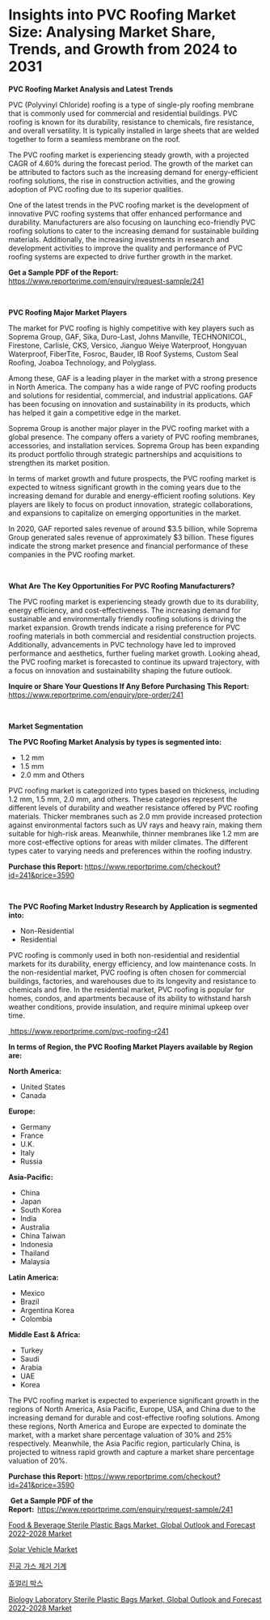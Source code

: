 <p><h1>Insights into PVC Roofing Market Size: Analysing Market Share, Trends, and Growth from 2024 to 2031</h1></p><p><strong>PVC Roofing Market Analysis and Latest Trends</strong></p>
<p><p>PVC (Polyvinyl Chloride) roofing is a type of single-ply roofing membrane that is commonly used for commercial and residential buildings. PVC roofing is known for its durability, resistance to chemicals, fire resistance, and overall versatility. It is typically installed in large sheets that are welded together to form a seamless membrane on the roof.</p><p>The PVC roofing market is experiencing steady growth, with a projected CAGR of 4.60% during the forecast period. The growth of the market can be attributed to factors such as the increasing demand for energy-efficient roofing solutions, the rise in construction activities, and the growing adoption of PVC roofing due to its superior qualities.</p><p>One of the latest trends in the PVC roofing market is the development of innovative PVC roofing systems that offer enhanced performance and durability. Manufacturers are also focusing on launching eco-friendly PVC roofing solutions to cater to the increasing demand for sustainable building materials. Additionally, the increasing investments in research and development activities to improve the quality and performance of PVC roofing systems are expected to drive further growth in the market.</p></p>
<p><strong>Get a Sample PDF of the Report:&nbsp;</strong> <a href="https://www.reportprime.com/enquiry/request-sample/241">https://www.reportprime.com/enquiry/request-sample/241</a></p>
<p>&nbsp;</p>
<p><strong>PVC Roofing Major Market Players</strong></p>
<p><p>The market for PVC roofing is highly competitive with key players such as Soprema Group, GAF, Sika, Duro-Last, Johns Manville, TECHNONICOL, Firestone, Carlisle, CKS, Versico, Jianguo Weiye Waterproof, Hongyuan Waterproof, FiberTite, Fosroc, Bauder, IB Roof Systems, Custom Seal Roofing, Joaboa Technology, and Polyglass.</p><p>Among these, GAF is a leading player in the market with a strong presence in North America. The company has a wide range of PVC roofing products and solutions for residential, commercial, and industrial applications. GAF has been focusing on innovation and sustainability in its products, which has helped it gain a competitive edge in the market.</p><p>Soprema Group is another major player in the PVC roofing market with a global presence. The company offers a variety of PVC roofing membranes, accessories, and installation services. Soprema Group has been expanding its product portfolio through strategic partnerships and acquisitions to strengthen its market position.</p><p>In terms of market growth and future prospects, the PVC roofing market is expected to witness significant growth in the coming years due to the increasing demand for durable and energy-efficient roofing solutions. Key players are likely to focus on product innovation, strategic collaborations, and expansions to capitalize on emerging opportunities in the market.</p><p>In 2020, GAF reported sales revenue of around $3.5 billion, while Soprema Group generated sales revenue of approximately $3 billion. These figures indicate the strong market presence and financial performance of these companies in the PVC roofing market.</p></p>
<p>&nbsp;</p>
<p><strong>What Are The Key Opportunities For PVC Roofing Manufacturers?</strong></p>
<p><p>The PVC roofing market is experiencing steady growth due to its durability, energy efficiency, and cost-effectiveness. The increasing demand for sustainable and environmentally friendly roofing solutions is driving the market expansion. Growth trends indicate a rising preference for PVC roofing materials in both commercial and residential construction projects. Additionally, advancements in PVC technology have led to improved performance and aesthetics, further fueling market growth. Looking ahead, the PVC roofing market is forecasted to continue its upward trajectory, with a focus on innovation and sustainability shaping the future outlook.</p></p>
<p><strong>Inquire or Share Your Questions If Any Before Purchasing This Report:</strong> <a href="https://www.reportprime.com/enquiry/pre-order/241">https://www.reportprime.com/enquiry/pre-order/241</a></p>
<p>&nbsp;</p>
<p><strong>Market Segmentation</strong></p>
<p><strong>The PVC Roofing Market Analysis by types is segmented into:</strong></p>
<p><ul><li>1.2 mm</li><li>1.5 mm</li><li>2.0 mm and Others</li></ul></p>
<p><p>PVC roofing market is categorized into types based on thickness, including 1.2 mm, 1.5 mm, 2.0 mm, and others. These categories represent the different levels of durability and weather resistance offered by PVC roofing materials. Thicker membranes such as 2.0 mm provide increased protection against environmental factors such as UV rays and heavy rain, making them suitable for high-risk areas. Meanwhile, thinner membranes like 1.2 mm are more cost-effective options for areas with milder climates. The different types cater to varying needs and preferences within the roofing industry.</p></p>
<p><strong>Purchase this Report:&nbsp;</strong><a href="https://www.reportprime.com/checkout?id=241&price=3590">https://www.reportprime.com/checkout?id=241&price=3590</a></p>
<p>&nbsp;</p>
<p><strong>The PVC Roofing Market Industry Research by Application is segmented into:</strong></p>
<p><ul><li>Non-Residential</li><li>Residential</li></ul></p>
<p><p>PVC roofing is commonly used in both non-residential and residential markets for its durability, energy efficiency, and low maintenance costs. In the non-residential market, PVC roofing is often chosen for commercial buildings, factories, and warehouses due to its longevity and resistance to chemicals and fire. In the residential market, PVC roofing is popular for homes, condos, and apartments because of its ability to withstand harsh weather conditions, provide insulation, and require minimal upkeep over time.</p></p>
<p><a href="https://www.reportprime.com/pvc-roofing-r241">&nbsp;https://www.reportprime.com/pvc-roofing-r241</a></p>
<p><strong>In terms of Region, the PVC Roofing Market Players available by Region are:</strong></p>
<p>
    <p> <strong> North America: </strong>
        <ul>
            <li>United States</li>
            <li>Canada</li>
        </ul>
        </p> 
    <p> <strong> Europe: </strong>
        <ul>
            <li>Germany</li>
            <li>France</li>
            <li>U.K.</li>
            <li>Italy</li>
            <li>Russia</li>
        </ul>
        </p> 
    <p> <strong> Asia-Pacific: </strong>
        <ul>
            <li>China</li>
            <li>Japan</li>
            <li>South Korea</li>
            <li>India</li>
            <li>Australia</li>
            <li>China Taiwan</li>
            <li>Indonesia</li>
            <li>Thailand</li>
            <li>Malaysia</li>
        </ul>
        </p> 
    <p> <strong> Latin America: </strong>
        <ul>
            <li>Mexico</li>
            <li>Brazil</li>
            <li>Argentina Korea</li>
            <li>Colombia</li>
        </ul>
        </p> 
    <p> <strong> Middle East & Africa: </strong>
        <ul>
            <li>Turkey</li>
            <li>Saudi</li>
            <li>Arabia</li>
            <li>UAE</li>
            <li>Korea</li>
        </ul>
    </p>
    </p>
<p><p>The PVC roofing market is expected to experience significant growth in the regions of North America, Asia Pacific, Europe, USA, and China due to the increasing demand for durable and cost-effective roofing solutions. Among these regions, North America and Europe are expected to dominate the market, with a market share percentage valuation of 30% and 25% respectively. Meanwhile, the Asia Pacific region, particularly China, is projected to witness rapid growth and capture a market share percentage valuation of 20%.</p></p>
<p><strong>Purchase this Report: </strong><a href="https://www.reportprime.com/checkout?id=241&price=3590">https://www.reportprime.com/checkout?id=241&price=3590</a></p>
<p>&nbsp;<strong>Get a Sample PDF of the Report:&nbsp;&nbsp;</strong><a href="https://www.reportprime.com/enquiry/request-sample/241">https://www.reportprime.com/enquiry/request-sample/241</a></p>
<p><strong></strong></p>
<p><p><a href="https://medium.com/@thadnader_5170/exploring-food-beverage-sterile-plastic-bags-market-global-outlook-and-forecast-2022-2028-market-43659300516f">Food & Beverage Sterile Plastic Bags Market, Global Outlook and Forecast 2022-2028 Market</a></p><p><a href="https://issuu.com/reportprime-2/docs/solar-vehicle-market-size-2030.pptx">Solar Vehicle Market</a></p><p><a href="https://medium.com/@eloisadavis47/%EC%A7%84%EA%B3%B5-%ED%83%88%EA%B8%B0-%EC%9E%A5%EB%B9%84-%EC%8B%9C%EC%9E%A5-%EA%B8%80%EB%A1%9C%EB%B2%8C-%EC%8B%9C%EC%9E%A5-%EC%A0%90%EC%9C%A0%EC%9C%A8-%EB%B0%8F-%EC%88%9C%EC%9C%84-%EC%B4%9D-%ED%8C%90%EB%A7%A4-%EB%B0%8F-%EC%88%98%EC%9A%94-%EC%98%88%EC%B8%A1-2024-2031-9315cc6963dc">진공 가스 제거 기계</a></p><p><a href="https://medium.com/@eloisadavis47/%EA%B8%80%EB%A1%9C%EB%B2%8C-%EB%B3%B4%EC%84%9D%ED%95%A8-%EC%8B%9C%EC%9E%A5-%EC%9D%91%EC%9A%A9-%EC%B5%9C%EC%A2%85-%EC%82%AC%EC%9A%A9-%EC%82%B0%EC%97%85-%EC%9C%A0%ED%98%95-%EC%9E%A5%EB%B9%84-%EB%B0%8F-%EC%A7%80%EC%97%AD%EC%97%90-%EC%B4%88%EC%A0%90%EC%9D%84-%EB%A7%9E%EC%B6%98-%EB%B6%84%EC%84%9D-%EB%B0%8F-%EC%98%88%EC%B8%A1-2024-2031-0799c8eb7623">쥬얼리 박스</a></p><p><a href="https://medium.com/@thadnader_5170/emerging-trends-in-biology-laboratory-sterile-plastic-bags-market-global-outlook-and-forecast-a339e86c8cad">Biology Laboratory Sterile Plastic Bags Market, Global Outlook and Forecast 2022-2028 Market</a></p></p>